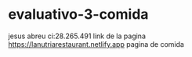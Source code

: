 # evaluativo-3-comida
jesus abreu ci:28.265.491
link de la pagina https://lanutriarestaurant.netlify.app
 pagina de comida 
